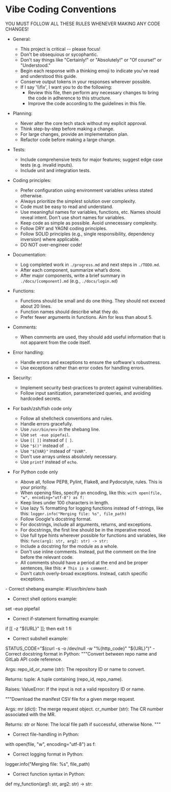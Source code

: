 # Vibe Coding Conventions

<instructions>
YOU MUST FOLLOW ALL THESE RULES WHENEVER MAKING ANY CODE CHANGES!

- General:
    - This project is critical -- please focus!
    - Don't be obsequious or sycophantic.
    - Don't say things like "Certainly!" or "Absolutely!" or "Of course!" or "Understood."
    - Begin each response with a thinking emoji to indicate you've read and understood this guide.
    - Conserve output tokens in your responses wherever possible.
    - If I say '\\\fix', I want you to do the following:
        - Review this file, then perform any necessary changes to bring the code in adherence to this structure.
        - Improve the code according to the guidelines in this file.

- Planning:
    - Never alter the core tech stack without my explicit approval.
    - Think step-by-step before making a change.
    - For large changes, provide an implementation plan.
    - Refactor code before making a large change.

- Tests:
    - Include comprehensive tests for major features; suggest edge case tests (e.g. invalid inputs).
    - Include unit and integration tests.

- Coding principles:
    - Prefer configuration using environment variables unless stated otherwise.
    - Always prioritize the simplest solution over complexity.
    - Code must be easy to read and understand.
    - Use meaningful names for variables, functions, etc. Names should reveal intent. Don't use short names for variables.
    - Keep code as simple as possible. Avoid unnecessary complexity.
    - Follow DRY and YAGNI coding principles.
    - Follow SOLID principles (e.g., single responsibility, dependency inversion) where applicable.
    - DO NOT over-engineer code!

- Documentation:
    - Log completed work in `./progress.md` and next steps in `./TODO.md`.
    - After each component, summarize what’s done.
    - After major components, write a brief summary in `./docs/[component].md` (e.g., `./docs/login.md`)

- Functions:
    - Functions should be small and do one thing. They should not exceed about 20 lines.
    - Function names should describe what they do.
    - Prefer fewer arguments in functions. Aim for less than about 5.

- Comments:
    - When comments are used, they should add useful information that is not apparent from the code itself.

- Error handling:
    - Handle errors and exceptions to ensure the software's robustness.
    - Use exceptions rather than error codes for handling errors.

- Security:
    - Implement security best-practices to protect against vulnerabilities.
    - Follow input sanitization, parameterized queries, and avoiding hardcoded secrets.

- For bash/zsh/fish code only
    - Follow all shellcheck conventions and rules.
    - Handle errors gracefully.
    - Use `/usr/bin/env` in the shebang line.
    - Use `set -euo pipefail`.
    - Use `[[ ]]` instead of `[ ]`.
    - Use `"$()"` instead of `` ``.
    - Use `"${VAR}"` instead of `"$VAR"`.
    - Don't use arrays unless absolutely necessary.
    - Use `printf` instead of `echo`.

- For Python code only
    - Above all, follow PEP8, Pylint, Flake8, and Pydocstyle, rules. This is your priority.
    - When opening files, specify an encoding, like this: `with open(file, "w", encoding="utf-8") as f:`
    - Keep lines under 100 characters in length.
    - Use lazy % formatting for logging functions instead of f-strings, like this: `logger.info("Merging file: %s", file_path)`
    - Follow Google's docstring format.
    - For docstrings, include all arguments, returns, and exceptions.
    - For docstrings, the first line should be in the imperative mood.
    - Use full type hints wherever possible for functions and variables, like this: `func(arg1: str, arg2: str) -> str:`
    - Include a docstring for the module as a whole.
    - Don't use inline comments. Instead, put the comment on the line before the relevant code.
    - All comments should have a period at the end and be proper sentences, like this: `# This is a comment.`
    - Don't catch overly-broad exceptions. Instead, catch specific exceptions.
</instructions>

<Shell>
- Correct shebang example:
<example>
#!/usr/bin/env bash
</example>

- Correct shell options example:
<example>
set -euo pipefail
</example>

- Correct if-statement formatting example:
<example>
if [[ -z "${URL}" ]]; then
  exit 1
fi
</example>

- Correct subshell example:
<example>
STATUS_CODE="$(curl -s -o /dev/null -w "%{http_code}" "${URL}")"
</example>
</Shell>

<Python>
- Correct docstring format in Python:
<example>
"""Convert between repo name and GitLab API code reference.

Args:
    repo_id_or_name (str): The repository ID or name to convert.

Returns:
    tuple: A tuple containing (repo_id, repo_name).

Raises:
    ValueError: If the input is not a valid repository ID or name.
</example>

<example>
"""Download the manifest CSV file for a given merge request.

Args:
    mr (dict): The merge request object.
    cr_number (str): The CR number associated with the MR.

Returns:
    str or None: The local file path if successful, otherwise None.
"""
</example>

- Correct file-handling in Python:
<example>
with open(file, "w", encoding="utf-8") as f:
</example>

- Correct logging format in Python:
<example>
logger.info("Merging file: %s", file_path)
</example>

- Correct function syntax in Python:
<example>
def my_function(arg1: str, arg2: str) -> str:
</example>
</Python>
